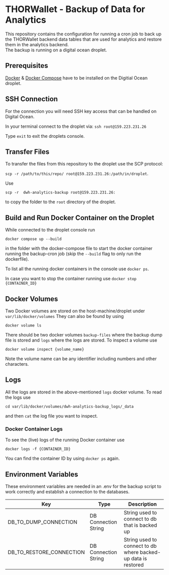 
# THORWallet - Backup of Data for Analytics
This repository contains the configuration for running a cron job to back up the THORWallet backend data tables that are used for analytics and restore them in the analytics backend.  
The backup is running on a digital ocean droplet.

## Prerequisites

[Docker](https://www.digitalocean.com/community/tutorials/how-to-install-and-use-docker-on-ubuntu-20-04) & [Docker Compose](https://www.digitalocean.com/community/tutorials/how-to-install-and-use-docker-compose-on-ubuntu-20-04) have to be installed on the Digitial Ocean droplet.


## SSH Connection

For the connection you will need SSH key access that can be handled on Digital Ocean.  

In your terminal connect to the droplet via: 
`ssh root@159.223.231.26`

Type ``exit`` to exit the droplets console.


## Transfer Files
To transfer the files from this repository to the droplet use the SCP protocol:

`scp -r /path/to/this/repo/ root@159.223.231.26:/path/in/droplet`.

Use

```scp -r  dwh-analytics-backup root@159.223.231.26:```

to copy the folder to the `root` directory of the droplet.


## Build and Run Docker Container on the Droplet

While connected to the droplet console run
```  
docker compose up --build  
```  
in the folder with the docker-compose file to start the docker container running the backup-cron job (skip the `--build` flag to only run the dockerfile).

To list all the running docker containers in the console use ``docker ps``.

In case you want to stop the container running use ``docker stop {CONTAINER_ID}``

## Docker Volumes

Two Docker volumes are stored on the host-machine/droplet under `var/lib/docker/volumes`
They can also be found by using 

`docker volume ls`

There should be two docker volumes `backup-files` where the backup dump file is stored and `logs` where the logs are stored.
To inspect a volume use 

`docker volume inspect {volume_name}`

Note the volume name can be any identifier including numbers and other characters.


## Logs

All the logs are stored in the above-mentioned ```logs``` docker volume.
To read the logs use 

`cd var/lib/docker/volumes/dwh-analytics-backup_logs/_data`

and then `cat` the log file you want to inspect.

### Docker Container Logs

To see the (live) logs of the running Docker container use 

```docker logs -f {CONTAINER_ID}``` 

You can find the container ID by using `docker ps` again.


## Environment Variables

These environment variables are needed in an .env for the backup script to work correctly and establish a connection to the databases.

| Key                      | Type                 | Description                                                                                     |    
|--------------------------|----------------------|-------------------------------------------------------------------------------------------------|    
| DB_TO_DUMP_CONNECTION    | DB Connection String | String used to connect to db that is backed up                                                  |                                                                                
| DB_TO_RESTORE_CONNECTION | DB Connection String | String used to connect to db where backed-up data is restored |